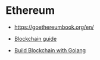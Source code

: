 # Ethereum

* https://goethereumbook.org/en/

* [Blockchain guide](https://yeasy.gitbook.io/blockchain_guide/)

* [Build Blockchain with Golang](https://www.youtube.com/watch?v=SuhTJxE980E)